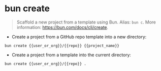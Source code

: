 # bun create

> Scaffold a new project from a template using Bun.
> Alias: `bun c`.
> More information: <https://bun.com/docs/cli/create>.

- Create a project from a GitHub repo template into a new directory:

`bun create {{user_or_org}}/{{repo}} {{project_name}}`

- Create a project from a template into the current directory:

`bun create {{user_or_org}}/{{repo}} .`
